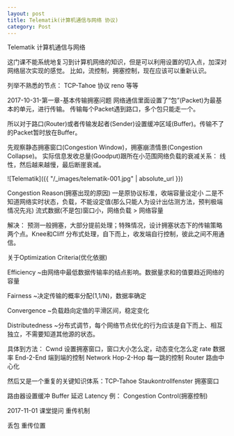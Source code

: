 ```yaml
---
layout: post
title: Telematik(计算机通信与网络 协议)
category: Post
---
```

Telematik 计算机通信与网络

这门课不能系统地复习到计算机网络的知识，但是可以利用设置的切入点，加深对网络层次实现的感觉。
比如，流控制，拥塞控制，现在应该可以重新认识。

列举不熟悉的节点：
TCP-Tahoe 协议
reno
等等

2017-10-31-第一章-基本传输拥塞问题
网络通信里面设置了“包”(Packet)为最基本的单元，进行传输。
传输每个Packet遇到路口，多个包只能走一个。

所以对于路口(Router)或者传输发起者(Sender)设置缓冲区域(Buffer)。传输不了的Packet暂时放在Buffer。

先观察静态拥塞窗口(Congestion Window)，拥塞崩溃情景(Congestion Collapse)。
实际信息发收总量(Goodput)跟所在小范围网络负载的衰减关系：
线性，然后越来越慢，最后断崖衰减。

![Telematik]({{ "/_images/telematik-001.jpg" | absolute_url }})

Congestion Reason(拥塞出现的原因)
一是原协议标准，收端容量设定小
二是不知道网络实时状态，负载，不能设定值(那么只能人为设计出估测方法，预判极端情况先兆)
流式数据(不是包)窗口小，网络负载 > 网络容量

解决：
预测一般拥塞，大部分提前处理；特殊情况，设计拥塞状态下的传输策略
两个点。Knee和Cliff
分布式处理，自下而上，收发端自行控制，彼此之间不用通信。

关于Optimization Criteria(优化依据)

Efficiency 
~由网络中最低数据传输率的结点影响。数据量求和的值要趋近网络的容量

Fairness
~决定传输的概率分配(1,1/N)，数据率确定

Convergence
~负载趋向定值的平滑区间，稳定变化

Distributedness
~分布式调节，每个网络节点优化的行为应该是自下而上、相互独立，不需要知道其他源的状态。

具体到方法：
Cwnd 设置拥塞窗口，窗口大小怎么定，动态变化怎么定
rate 数据率
End-2-End 端到端的控制
Network Hop-2-Hop 每一跳的控制
Router 路由中心化

然后又是一个重复的关键知识体系：TCP-Tahoe
Staukontrollfenster 拥塞窗口



路由器设置缓冲 Buffer 延迟 Latency
例：
Congestion Control(拥塞控制)


2017-11-01
课堂提问 重传机制

丢包 重传位置
